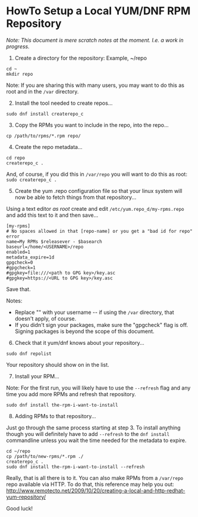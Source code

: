 # HowTo Setup a Local YUM/DNF RPM Repository

_Note: This document is mere scratch notes at the moment. I.e. a work in progress._

1. Create a directory for the repository: Example, ~/repo

```
cd ~
mkdir repo
```

Note: If you are sharing this with many users, you may want to do this as root and in the `/var` directory.

2. Install the tool needed to create repos...

```
sudo dnf install createrepo_c
```

3. Copy the RPMs you want to include in the repo, into the repo...

```
cp /path/to/rpms/*.rpm repo/
```

4. Create the repo metadata...

```
cd repo
createrepo_c .
```

And, of course, if you did this in `/var/repo` you will want to do this as root: `sudo createrepo_c .`

5. Create the yum .repo configuration file so that your linux system will now be
able to fetch things from that repository...

Using a text editor _as root_ create and edit `/etc/yum.repo_d/my-rpms.repo` and
add this text to it and then save...

```
[my-rpms]
# No spaces allowed in that [repo-name] or you get a "bad id for repo" error
name=My RPMs $releasever - $basearch
baseurl=/home/<USERNAME>/repo
enabled=1
metadata_expire=1d
gpgcheck=0
#gpgcheck=1
#gpgkey=file:///<path to GPG key>/key.asc
#gpgkey=https://<URL to GPG key>/key.asc
```

Save that.

Notes:

* Replace "<USERNAME>" with your username -- if using the `/var` directory, that
doesn't apply, of course.
* If you didn't sign your packages, make sure the "gpgcheck" flag is off.
Signing packages is beyond the scope of this document.

6. Check that it yum/dnf knows about your repository...

```
sudo dnf repolist
```

Your repository should show on in the list.


7. Install your RPM...

Note: For the first run, you will likely have to use the `--refresh` flag and
any time you add more RPMs and refresh that repository.

```
sudo dnf install the-rpm-i-want-to-install
```

8. Adding RPMs to that repository...

Just go through the same process starting at step 3. To install anything
though you will definitely have to add `--refresh` to the `dnf install`
commandline unless you wait the time needed for the metadata to expire.

```
cd ~/repo
cp /path/to/new-rpms/*.rpm ./
createrepo_c .
sudo dnf install the-rpm-i-want-to-install --refresh
```

Really, that is all there is to it. You can also make RPMs from a `/var/repo`
repo available via HTTP. To do that, this reference may help you out:
<http://www.remotecto.net/2009/10/20/creating-a-local-and-http-redhat-yum-repository/>

Good luck!

